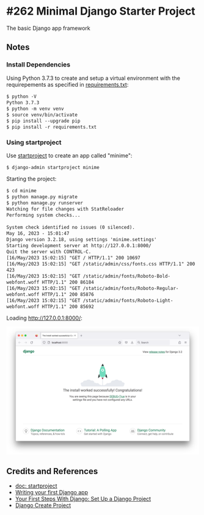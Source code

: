 # #262 Minimal Django Starter Project

The basic Django app framework

## Notes

### Install Dependencies

Using Python 3.7.3 to create and setup a virtual environment with the
requirepements as specified in [requirements.txt](./requirements.txt):

    $ python -V
    Python 3.7.3
    $ python -m venv venv
    $ source venv/bin/activate
    $ pip install --upgrade pip
    $ pip install -r requirements.txt

### Using startproject

Use [startproject](https://docs.djangoproject.com/en/4.2/ref/django-admin/#startproject) to create an app called "minime":

    $ django-admin startproject minime

Starting the project:

    $ cd minime
    $ python manage.py migrate
    $ python manage.py runserver
    Watching for file changes with StatReloader
    Performing system checks...

    System check identified no issues (0 silenced).
    May 16, 2023 - 15:01:47
    Django version 3.2.18, using settings 'minime.settings'
    Starting development server at http://127.0.0.1:8000/
    Quit the server with CONTROL-C.
    [16/May/2023 15:02:15] "GET / HTTP/1.1" 200 10697
    [16/May/2023 15:02:15] "GET /static/admin/css/fonts.css HTTP/1.1" 200 423
    [16/May/2023 15:02:15] "GET /static/admin/fonts/Roboto-Bold-webfont.woff HTTP/1.1" 200 86184
    [16/May/2023 15:02:15] "GET /static/admin/fonts/Roboto-Regular-webfont.woff HTTP/1.1" 200 85876
    [16/May/2023 15:02:15] "GET /static/admin/fonts/Roboto-Light-webfont.woff HTTP/1.1" 200 85692

Loading <http://127.0.0.1:8000/>:

![step1](./assets/step1.png)

## Credits and References

* [doc: startproject](https://docs.djangoproject.com/en/4.2/ref/django-admin/#startproject)
* [Writing your first Django app](https://docs.djangoproject.com/en/4.2/intro/tutorial01/)
* [Your First Steps With Django: Set Up a Django Project](https://realpython.com/django-setup/)
* [Django Create Project](https://www.w3schools.com/django/django_create_project.php)
